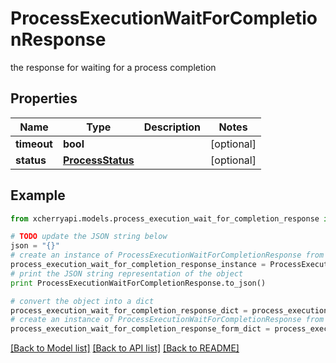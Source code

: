 # ProcessExecutionWaitForCompletionResponse

the response for waiting for a process completion

## Properties
Name | Type | Description | Notes
------------ | ------------- | ------------- | -------------
**timeout** | **bool** |  | [optional] 
**status** | [**ProcessStatus**](ProcessStatus.md) |  | [optional] 

## Example

```python
from xcherryapi.models.process_execution_wait_for_completion_response import ProcessExecutionWaitForCompletionResponse

# TODO update the JSON string below
json = "{}"
# create an instance of ProcessExecutionWaitForCompletionResponse from a JSON string
process_execution_wait_for_completion_response_instance = ProcessExecutionWaitForCompletionResponse.from_json(json)
# print the JSON string representation of the object
print ProcessExecutionWaitForCompletionResponse.to_json()

# convert the object into a dict
process_execution_wait_for_completion_response_dict = process_execution_wait_for_completion_response_instance.to_dict()
# create an instance of ProcessExecutionWaitForCompletionResponse from a dict
process_execution_wait_for_completion_response_form_dict = process_execution_wait_for_completion_response.from_dict(process_execution_wait_for_completion_response_dict)
```
[[Back to Model list]](../README.md#documentation-for-models) [[Back to API list]](../README.md#documentation-for-api-endpoints) [[Back to README]](../README.md)


